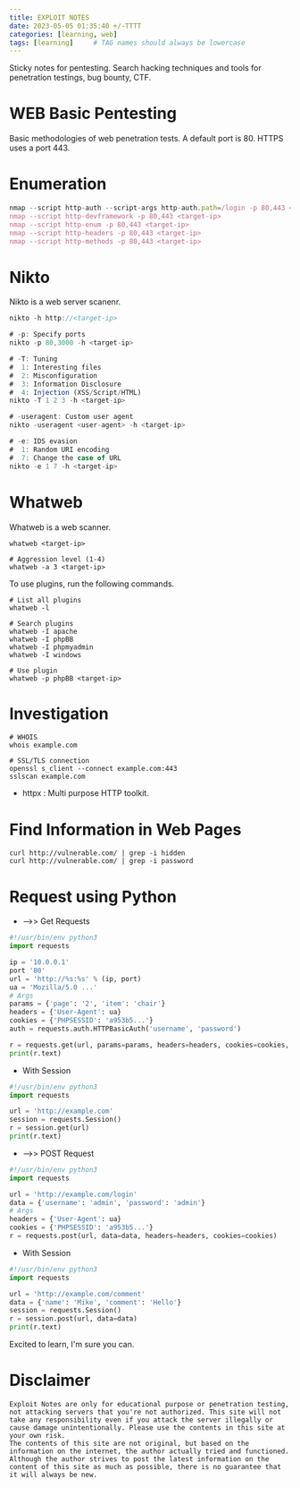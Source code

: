 ```yaml
---
title: EXPLOIT NOTES
date: 2023-05-05 01:35:40 +/-TTTT
categories: [learning, web]
tags: [learning]     # TAG names should always be lowercase
---
```


Sticky notes for pentesting. Search hacking techniques and tools for penetration testings, bug bounty, CTF.

# WEB Basic Pentesting
Basic methodologies of web penetration tests. A default port is 80. HTTPS uses a port 443.

# Enumeration

```js
nmap --script http-auth --script-args http-auth.path=/login -p 80,443 <target-ip>
nmap --script http-devframework -p 80,443 <target-ip>
nmap --script http-enum -p 80,443 <target-ip>
nmap --script http-headers -p 80,443 <target-ip>
nmap --script http-methods -p 80,443 <target-ip>
```

# Nikto
Nikto is a web server scanenr.
```js
nikto -h http://<target-ip>

# -p: Specify ports
nikto -p 80,3000 -h <target-ip>

# -T: Tuning
#  1: Interesting files
#  2: Misconfiguration
#  3: Information Disclosure
#  4: Injection (XSS/Script/HTML)
nikto -T 1 2 3 -h <target-ip>

# -useragent: Custom user agent
nikto -useragent <user-agent> -h <target-ip>

# -e: IDS evasion
#  1: Random URI encoding
#  7: Change the case of URL
nikto -e 1 7 -h <target-ip>
```
# Whatweb
Whatweb is a web scanner.
```
whatweb <target-ip>

# Aggression level (1-4)
whatweb -a 3 <target-ip>
```
To use plugins, run the following commands.
```
# List all plugins
whatweb -l

# Search plugins
whatweb -I apache
whatweb -I phpBB
whatweb -I phpmyadmin
whatweb -I windows

# Use plugin
whatweb -p phpBB <target-ip>
```
# Investigation
```
# WHOIS
whois example.com

# SSL/TLS connection
openssl s_client --connect example.com:443
sslscan example.com
```
* httpx :
Multi purpose HTTP toolkit.

# Find Information in Web Pages
```
curl http://vulnerable.com/ | grep -i hidden
curl http://vulnerable.com/ | grep -i password
```

# Request using Python

* -->> Get Requests

```python
#!/usr/bin/env python3
import requests

ip = '10.0.0.1'
port '80'
url = 'http://%s:%s' % (ip, port)
ua = 'Mozilla/5.0 ...'
# Args
params = {'page': '2', 'item': 'chair'}
headers = {'User-Agent': ua}
cookies = {'PHPSESSID': 'a953b5...'}
auth = requests.auth.HTTPBasicAuth('username', 'password')

r = requests.get(url, params=params, headers=headers, cookies=cookies, auth=auth)
print(r.text)
```

* With Session

```python
#!/usr/bin/env python3
import requests

url = 'http://example.com'
session = requests.Session()
r = session.get(url)
print(r.text)
```

* -->> POST Request

```python
#!/usr/bin/env python3
import requests

url = 'http://example.com/login'
data = {'username': 'admin', 'password': 'admin'}
# Args
headers = {'User-Agent': ua}
cookies = {'PHPSESSID': 'a953b5...'}
r = requests.post(url, data=data, headers=headers, cookies=cookies)
```

* With Session

```python
#!/usr/bin/env python3
import requests

url = 'http://example.com/comment'
data = {'name': 'Mike', 'comment': 'Hello'}
session = requests.Session()
r = session.post(url, data=data)
print(r.text)
```

Excited to learn, I'm sure you can. 
# Disclaimer
```
Exploit Notes are only for educational purpose or penetration testing, not attacking servers that you're not authorized. This site will not take any responsibility even if you attack the server illegally or cause damage unintentionally. Please use the contents in this site at your own risk.
The contents of this site are not original, but based on the information on the internet, the author actually tried and functioned. Although the author strives to post the latest information on the content of this site as much as possible, there is no guarantee that it will always be new.
```
